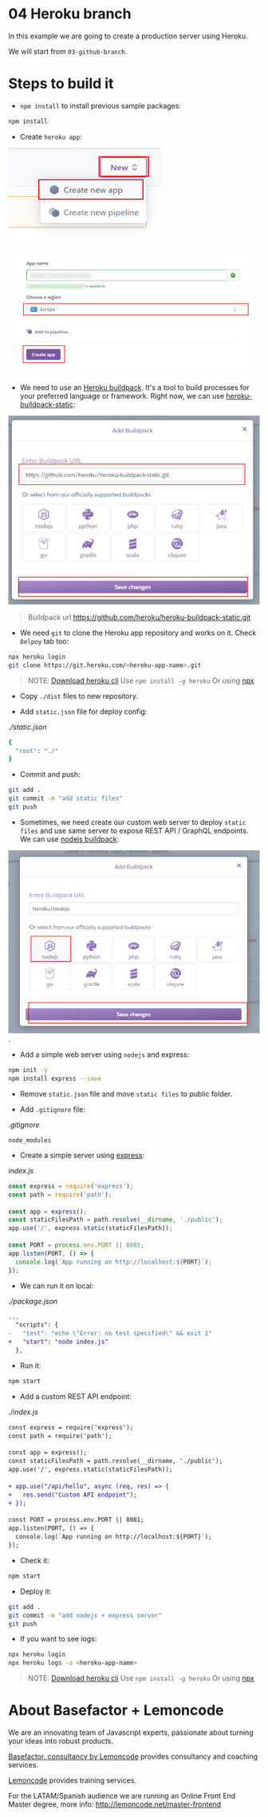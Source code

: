 # 04 Heroku branch

In this example we are going to create a production server using Heroku.

We will start from `03-github-branch`.

# Steps to build it

- `npm install` to install previous sample packages:

```bash
npm install
```

- Create `heroku app`:

![01-create-heroku-app](./readme-resources/01-create-heroku-app.png)

![02-create-heroku-app](./readme-resources/02-create-heroku-app.png)

- We need to use an [Heroku buildpack](https://elements.heroku.com/buildpacks). It's a tool to build processes for your preferred language or framework. Right now, we can use [heroku-buildpack-static](https://elements.heroku.com/buildpacks/heroku/heroku-buildpack-static):

![03-static-files-buildpack](./readme-resources/03-static-files-buildpack.png)

> Buildpack url https://github.com/heroku/heroku-buildpack-static.git

- We need `git` to clone the Heroku app repository and works on it. Check `Delpoy` tab too:

```bash
npx heroku login
git clone https://git.heroku.com/<heroku-app-name>.git
```
> NOTE: [Download heroku cli](https://devcenter.heroku.com/articles/heroku-cli#download-and-install)
> Use `npm install -g heroku`
> Or using [npx](https://github.com/npm/npx)

- Copy `./dist` files to new repository.

- Add `static.json` file for deploy config:

_./static.json_

```bash
{
  "root": "./"
}

```

- Commit and push:

```bash
git add .
git commit -m "add static files"
git push
```

- Sometimes, we need create our custom web server to deploy `static files` and use same server to expose REST API / GraphQL endpoints. We can use [nodejs buildpack](https://elements.heroku.com/buildpacks/heroku/heroku-buildpack-nodejs):

![04-nodejs-buildpack](./readme-resources/04-nodejs-buildpack.png).

- Add a simple web server using `nodejs` and express:

```bash
npm init -y
npm install express --save
```

- Remove `static.json` file and move `static files` to public folder.

- Add `.gitignore` file:

_.gitignore_

```
node_modules

```

- Create a simple server using [express](https://github.com/expressjs/express):

_index.js_

```javascript
const express = require('express');
const path = require('path');

const app = express();
const staticFilesPath = path.resolve(__dirname, './public');
app.use('/', express.static(staticFilesPath));

const PORT = process.env.PORT || 8081;
app.listen(PORT, () => {
  console.log(`App running on http://localhost:${PORT}`);
});

```

- We can run it on local:

_./package.json_

```diff
...
  "scripts": {
-   "test": "echo \"Error: no test specified\" && exit 1"
+   "start": "node index.js"
  },
```

- Run it:

```bash
npm start
```

- Add a custom REST API endpoint:

_./index.js_

```diff
const express = require('express');
const path = require('path');

const app = express();
const staticFilesPath = path.resolve(__dirname, './public');
app.use('/', express.static(staticFilesPath));

+ app.use("/api/hello", async (req, res) => {
+   res.send("Custom API endpoint");
+ });

const PORT = process.env.PORT || 8081;
app.listen(PORT, () => {
  console.log(`App running on http://localhost:${PORT}`);
});

```

- Check it:

```bash
npm start
```

- Deploy it:

```bash
git add .
git commit -m "add nodejs + express server"
git push
```

- If you want to see logs:

```bash
npx heroku login
npx heroku logs -a <heroku-app-name>
```

> NOTE: [Download heroku cli](https://devcenter.heroku.com/articles/heroku-cli#download-and-install)
> Use `npm install -g heroku`
> Or using [npx](https://github.com/npm/npx)

# About Basefactor + Lemoncode

We are an innovating team of Javascript experts, passionate about turning your ideas into robust products.

[Basefactor, consultancy by Lemoncode](http://www.basefactor.com) provides consultancy and coaching services.

[Lemoncode](http://lemoncode.net/services/en/#en-home) provides training services.

For the LATAM/Spanish audience we are running an Online Front End Master degree, more info: http://lemoncode.net/master-frontend
